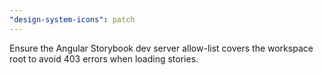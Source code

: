 ```yaml
---
"design-system-icons": patch
---
```

Ensure the Angular Storybook dev server allow-list covers the workspace root to avoid 403 errors when loading stories.

